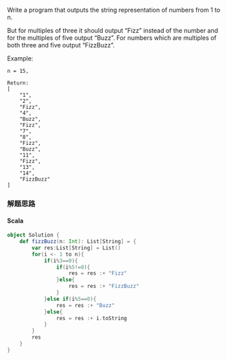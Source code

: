 Write a program that outputs the string representation of numbers from 1 to n.

But for multiples of three it should output “Fizz” instead of the number and for the multiples of five output “Buzz”. For numbers which are multiples of both three and five output “FizzBuzz”.

Example:
```
n = 15,

Return:
[
    "1",
    "2",
    "Fizz",
    "4",
    "Buzz",
    "Fizz",
    "7",
    "8",
    "Fizz",
    "Buzz",
    "11",
    "Fizz",
    "13",
    "14",
    "FizzBuzz"
]
```

### 解题思路
#### Scala
```scala
object Solution {
    def fizzBuzz(n: Int): List[String] = {
        var res:List[String] = List()
        for(i <- 1 to n){
            if(i%3==0){
                if(i%5!=0){
                    res = res :+ "Fizz"
                }else{
                    res = res :+ "FizzBuzz"
                }
            }else if(i%5==0){
                res = res :+ "Buzz"
            }else{
                res = res :+ i.toString
            }
        }
        res
    }
}
```